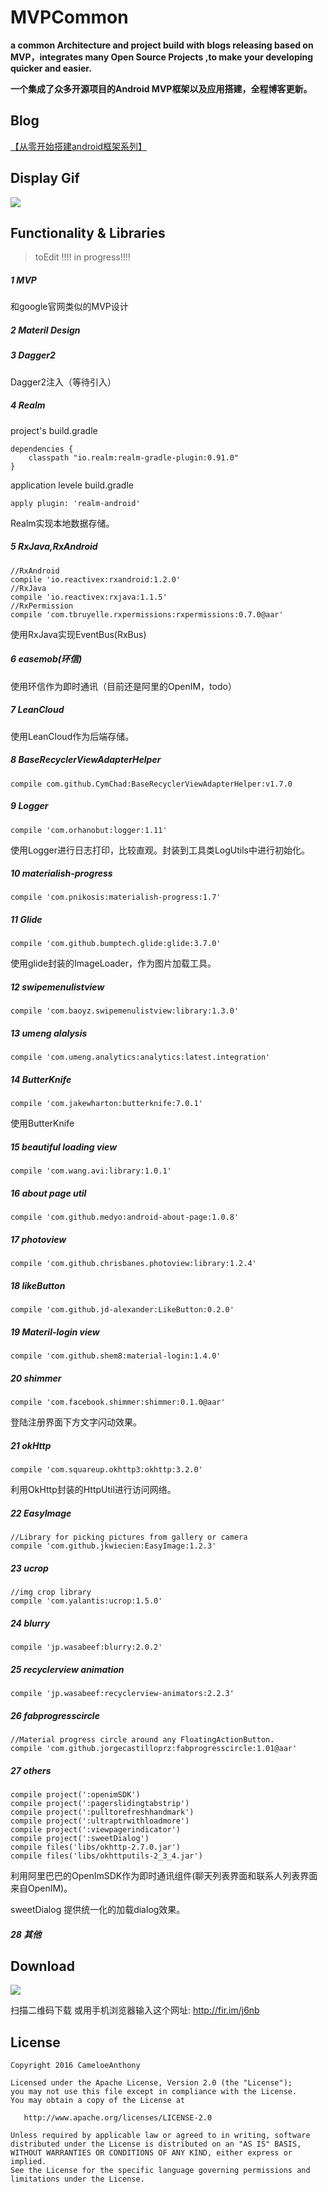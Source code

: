 # MVPCommon
**a common Architecture and project build with blogs releasing based on MVP，integrates many Open Source Projects ,to make your developing quicker and easier.**

**一个集成了众多开源项目的Android MVP框架以及应用搭建，全程博客更新。**




## Blog

[【从零开始搭建android框架系列】](http://www.jianshu.com/notebooks/3767449/latest)

## Display Gif

![](http://upload-images.jianshu.io/upload_images/1833901-54cbfa2b27652e3f.gif?imageMogr2/auto-orient/strip)

Functionality & Libraries
-------
>toEdit !!!!  in progress!!!!
##### 1 MVP
和google官网类似的MVP设计
##### 2 Materil Design
##### 3 Dagger2
Dagger2注入（等待引入）
##### 4 Realm
project's build.gradle 

	dependencies {
        classpath "io.realm:realm-gradle-plugin:0.91.0"
    }
application levele build.gradle

	apply plugin: 'realm-android'
Realm实现本地数据存储。

##### 5 RxJava,RxAndroid
    //RxAndroid
    compile 'io.reactivex:rxandroid:1.2.0'
    //RxJava
    compile 'io.reactivex:rxjava:1.1.5'
    //RxPermission
    compile 'com.tbruyelle.rxpermissions:rxpermissions:0.7.0@aar'
使用RxJava实现EventBus(RxBus)
##### 6 easemob(环信)
使用环信作为即时通讯（目前还是阿里的OpenIM，todo）
##### 7 LeanCloud
使用LeanCloud作为后端存储。
##### 8 BaseRecyclerViewAdapterHelper
	compile com.github.CymChad:BaseRecyclerViewAdapterHelper:v1.7.0
##### 9 Logger
	compile 'com.orhanobut:logger:1.11'
使用Logger进行日志打印，比较直观。封装到工具类LogUtils中进行初始化。
##### 10 materialish-progress
	compile 'com.pnikosis:materialish-progress:1.7'
##### 11 Glide
    compile 'com.github.bumptech.glide:glide:3.7.0'
使用glide封装的ImageLoader，作为图片加载工具。
##### 12 swipemenulistview
    compile 'com.baoyz.swipemenulistview:library:1.3.0'
##### 13 umeng alalysis
    compile 'com.umeng.analytics:analytics:latest.integration'
##### 14 ButterKnife
    compile 'com.jakewharton:butterknife:7.0.1'
使用ButterKnife
##### 15 beautiful loading view
    compile 'com.wang.avi:library:1.0.1'
##### 16 about page util
    compile 'com.github.medyo:android-about-page:1.0.8'

##### 17 photoview
    compile 'com.github.chrisbanes.photoview:library:1.2.4'
##### 18 likeButton
    compile 'com.github.jd-alexander:LikeButton:0.2.0'
##### 19 Materil-login view
    compile 'com.github.shem8:material-login:1.4.0'
##### 20 shimmer
    compile 'com.facebook.shimmer:shimmer:0.1.0@aar'
登陆注册界面下方文字闪动效果。
##### 21 okHttp
	compile 'com.squareup.okhttp3:okhttp:3.2.0'
利用OkHttp封装的HttpUtil进行访问网络。
##### 22 EasyImage
    //Library for picking pictures from gallery or camera
    compile 'com.github.jkwiecien:EasyImage:1.2.3'
##### 23 ucrop
    //img crop library
    compile 'com.yalantis:ucrop:1.5.0'
##### 24 blurry
    compile 'jp.wasabeef:blurry:2.0.2'
##### 25 recyclerview animation
    compile 'jp.wasabeef:recyclerview-animators:2.2.3'
##### 26 fabprogresscircle
    //Material progress circle around any FloatingActionButton.
    compile 'com.github.jorgecastilloprz:fabprogresscircle:1.01@aar'
##### 27 others
    compile project(':openimSDK')
    compile project(':pagerslidingtabstrip')
    compile project(':pulltorefreshhandmark')
    compile project(':ultraptrwithloadmore')
    compile project(':viewpagerindicator')
    compile project(':sweetDialog')
    compile files('libs/okhttp-2.7.0.jar')
    compile files('libs/okhttputils-2_3_4.jar')

利用阿里巴巴的OpenImSDK作为即时通讯组件(聊天列表界面和联系人列表界面来自OpenIM)。

sweetDialog 提供统一化的加载dialog效果。

##### 28 其他

Download
--------
![](http://upload-images.jianshu.io/upload_images/1833901-f02604a7325a2b19.png?imageMogr2/auto-orient/strip%7CimageView2/2/w/1240)

扫描二维码下载
或用手机浏览器输入这个网址: http://fir.im/j6nb

License
-------

    Copyright 2016 CameloeAnthony

    Licensed under the Apache License, Version 2.0 (the "License");
    you may not use this file except in compliance with the License.
    You may obtain a copy of the License at

       http://www.apache.org/licenses/LICENSE-2.0

    Unless required by applicable law or agreed to in writing, software
    distributed under the License is distributed on an "AS IS" BASIS,
    WITHOUT WARRANTIES OR CONDITIONS OF ANY KIND, either express or implied.
    See the License for the specific language governing permissions and
    limitations under the License.
